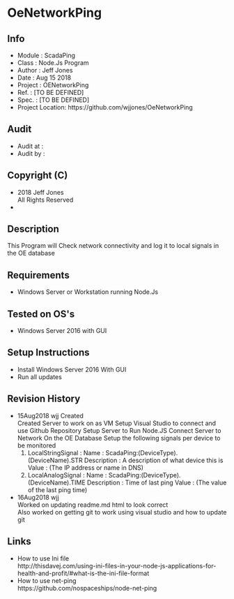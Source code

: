 ﻿<h1>OeNetworkPing</h1>

<h2>Info</h2>
<p>
	<ul>
		<li>Module    : ScadaPing </li>
		<li>Class     : Node.Js Program </li>
		<li>Author    : Jeff Jones </li>
		<li>Date      : Aug 15 2018 </li>
		<li>Project   : OENetworkPing </li>
		<li>Ref.      : [TO BE DEFINED] </li>
		<li>Spec.     : [TO BE DEFINED] </li>
		<li>Project Location: https://github.com/wjjones/OeNetworkPing </li>
	</ul>
</p>
<h2>Audit</h2>
<p>
	<ul>
		<li>Audit at  : </li>
		<li>Audit by  : </li>
	</ul>
</p>

<h2>Copyright (C)</h2>
<p>
	<ul>
		<li>2018 Jeff Jones </li
		<li>All Rights Reserved <li>
	</ul>
</p>
</hr>
<h2>Description</h2>
<p>
	This Program will Check network connectivity and log it to local signals in the OE database 
</p>
</hr>
<h2>Requirements</h2>
<p>
	<ul>
		<li>Windows Server or Workstation running Node.Js </li>
	</ul>
</p>
</hr>
<h2>Tested on OS's</h2>
<p>
	<ul>
		<li>Windows Server 2016 with GUI</li>
	</ul>
</p>
</hr>
<h2>Setup Instructions</h2>
<p>
	<ul>
		<li>Install Windows Server 2016 With GUI</li>
		<li>Run all updates</li>
	</ul>
</p>
</hr>
<h2>Revision History</h2>
<p>
	<ul>
		<li>15Aug2018 wjj	Created </br>
			Created Server to work on as VM
			Setup Visual Studio to connect and use Github Repository
			Setup Server to Run Node.JS
			Connect Server to Network
			On the OE Database Setup the following signals per device to be monitored
			<ol>
				<li>LocalStringSignal : 
					Name : ScadaPing:(DeviceType).(DeviceName).STR
					Description : A description of what device this is
					Value : (The IP address or name in DNS)
				</li>
				<li>LocalAnalogSignal :
					Name : ScadaPing:(DeviceType).(DeviceName).TIME
					Description : Time of last ping
					Value : (The value of the last ping time)
				</li>
			</ol>
		</li>
		<li>16Aug2018 wjj </br>
				Worked on updating readme.md html to look correct</br>
				Also worked on getting git to work using visual studio and how to update git</br>
		</li>
	</ul>
</p>
</hr>
<h2>Links</h2>
<p>
	<ul>
		<li>How to use Ini file</br>
			http://thisdavej.com/using-ini-files-in-your-node-js-applications-for-health-and-profit/#what-is-the-ini-file-format
		</li>
		<li>How to use net-ping</br>
		https://github.com/nospaceships/node-net-ping
		</li>
	</ul>
</p>


